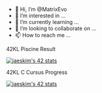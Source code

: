 - 👋 Hi, I’m @MatrixEvo
- 👀 I’m interested in ...
- 🌱 I’m currently learning ...
- 💞️ I’m looking to collaborate on ...
- 📫 How to reach me ...

<!---
MatrixEvo/MatrixEvo is a ✨ special ✨ repository because its `README.md` (this file) appears on your GitHub profile.
You can click the Preview link to take a look at your changes.
--->

42KL Piscine Result

[![jaeskim's 42 stats](https://badge42.herokuapp.com/api/stats/nkay-hoo?privacyEmail=true&privacyName=true&darkmode=true&cursus=C%20Piscine)](https://github.com/JaeSeoKim/badge42)

42KL C Cursus Progress

[![jaeskim's 42 stats](https://badge42.herokuapp.com/api/stats/nkay-hoo?privacyEmail=true&privacyName=true&darkmode=true)](https://github.com/JaeSeoKim/badge42)
